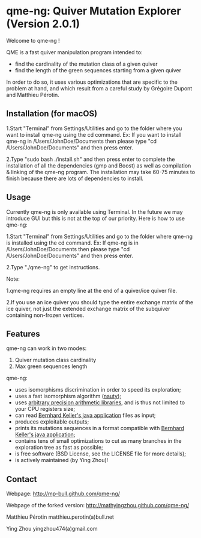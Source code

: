 qme-ng: Quiver Mutation Explorer (Version 2.0.1)
================================

Welcome to qme-ng !

QME is a fast quiver manipulation program intended to:
- find the cardinality of the mutation class of a given quiver
- find the length of the green sequences starting from a given quiver

In order to do so, it uses various optimizations that are specific to the
problem at hand, and which result from a careful study by Grégoire Dupont and
Matthieu Pérotin.

Installation (for macOS)
------------------------------------------------------------------------------
1.Start "Terminal" from Settings/Utilities and go to the folder where you want to install qme-ng using the cd command. Ex: If you want to install qme-ng in /Users/JohnDoe/Documents then please type "cd /Users/JohnDoe/Documents" and then press enter.

2.Type "sudo bash ./install.sh" and then press enter to complete the installation of all the dependencies (gmp and Boost) as well as compilation & linking of the qme-ng program. The installation may take 60-75 minutes to finish because there are lots of dependencies to install.

Usage
------------------------------------------------------------------------------
Currently qme-ng is only available using Terminal. In the future we may introduce GUI but this is not at the top of our priority. Here is how to use qme-ng:

1.Start "Terminal" from Settings/Utilities and go to the folder where qme-ng is installed using the cd command. Ex: If qme-ng is in /Users/JohnDoe/Documents then please type "cd /Users/JohnDoe/Documents" and then press enter.

2.Type "./qme-ng" to get instructions.

Note:

1.qme-ng requires an empty line at the end of a quiver/ice quiver file.

2.If you use an ice quiver you should type the entire exchange matrix of the ice quiver, not just the extended exchange matrix of the subquiver containing non-frozen vertices.


Features
------------------------------------------------------------------------------

qme-ng can work in two modes:
  1. Quiver mutation class cardinality
  2. Max green sequences length

qme-ng:
 - uses isomorphisms discrimination in order to speed its exploration;
 - uses a fast isomorphism algorithm ([nauty](http://cs.anu.edu.au/~bdm/nauty/));
 - uses [arbitrary precision arithmetic libraries](http://gmplib.org/), and is thus not limited to your CPU registers size;
 - can read [Bernhard Keller's java application](http://www.math.jussieu.fr/~keller/quivermutation/) files as input;
 - produces exploitable outputs;
 - prints its mutations sequences in a format compatible with [Bernhard Keller's java application](http://www.math.jussieu.fr/~keller/quivermutation/);
 - contains tens of small optimizations to cut as many branches in the exploration tree as fast as possible;
 - is free software (BSD License, see the LICENSE file for more details);
 - is actively maintained (by Ying Zhou)!

Contact
------------------------------------------------------------------------------
Webpage: http://mp-bull.github.com/qme-ng/

Webpage of the forked version: http://mathyingzhou.github.com/qme-ng/

Matthieu Pérotin matthieu.perotin(a)bull.net

Ying Zhou yingzhou474(a)gmail.com
